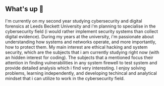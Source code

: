 ## What's up 👋

<!--
**DivineUchenna/DivineUchenna** is a ✨ _special_ ✨ repository because its `README.md` (this file) appears on your GitHub profile.

Here are some ideas to get you started:

- 🔭 I’m currently working on ...
- 🌱 I’m currently learning ...
- 👯 I’m looking to collaborate on ...
- 🤔 I’m looking for help with ...
- 💬 Ask me about ...
- 📫 How to reach me: ...
- 😄 Pronouns: ...
- ⚡ Fun fact: ...
-->
I'm currently on my second year studying cybersecurity and digital forensics at Leeds Beckett University and i'm planning to specialise in the cybersecurity field (i would rather implement security systems than collect digital evidence). During my years at the university, i'm passionate about understanding how systems and networks operate, and more importantly, how to protect them. My main interest are ethical hacking and system security, which are the subjects that i am currently studying right now (with an hidden interest for coding). The subjects that a mentioned focus their attention in finding vulnerabilities in any system firewell to test system and provide detailed analysis which i find very interesting. I enjoy solving problems, learning independently, and developing techincal and analytical mindset that i can utilize to work in the cybersecurity field.
